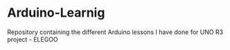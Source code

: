 # Arduino-Learnig
Repository containing the different Arduino lessons I have done for UNO R3 project - ELEGOO
